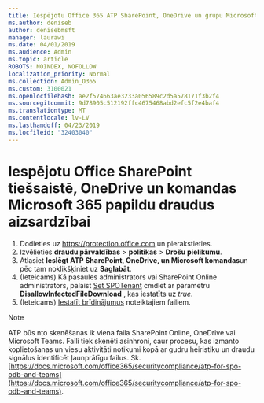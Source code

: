 ```yaml
---
title: Iespējotu Office 365 ATP SharePoint, OneDrive un grupu Microsoft
ms.author: deniseb
author: denisebmsft
manager: laurawi
ms.date: 04/01/2019
ms.audience: Admin
ms.topic: article
ROBOTS: NOINDEX, NOFOLLOW
localization_priority: Normal
ms.collection: Admin_O365
ms.custom: 3100021
ms.openlocfilehash: ae2f574663ae3233a056589c2d5a578171f3b2f4
ms.sourcegitcommit: 9d78905c512192ffc4675468abd2efc5f2e4baf4
ms.translationtype: MT
ms.contentlocale: lv-LV
ms.lasthandoff: 04/23/2019
ms.locfileid: "32403040"
---
```

# <a name="enable-office-365-advanced-threat-protection-for-sharepoint-online-onedrive-and-microsoft-teams"></a>Iespējotu Office SharePoint tiešsaistē, OneDrive un komandas Microsoft 365 papildu draudus aizsardzībai

1. Dodieties uz https://protection.office.com un pierakstieties.
2. Izvēlieties **draudu pārvaldības** > **politikas** > **Drošu pielikumu**.
3. Atlasiet **Ieslēgt ATP SharePoint, OneDrive, un Microsoft komandas**un pēc tam noklikšķiniet uz **Saglabāt**.
4. (Ieteicams) Kā pasaules administrators vai SharePoint Online administrators, palaist [Set SPOTenant](https://docs.microsoft.com/powershell/module/sharepoint-online/Set-SPOTenant?view=sharepoint-ps) cmdlet ar parametru **DisallowInfectedFileDownload** , kas iestatīts uz *true*.
5. (Ieteicams) [Iestatīt brīdinājumus](https://docs.microsoft.com/office365/securitycompliance/turn-on-atp-for-spo-odb-and-teams#set-up-alerts-for-detected-files) noteiktajiem failiem.

> [!NOTE]
> ATP būs nto skenēšanas ik viena faila SharePoint Online, OneDrive vai Microsoft Teams. Faili tiek skenēti asinhroni, caur procesu, kas izmanto koplietošanas un viesu aktivitāti notikumi kopā ar gudru heiristiku un draudu signālus identificēt ļaunprātīgu failus. Sk. [https://docs.microsoft.com/office365/securitycompliance/atp-for-spo-odb-and-teams](https://docs.microsoft.com/office365/securitycompliance/atp-for-spo-odb-and-teams).